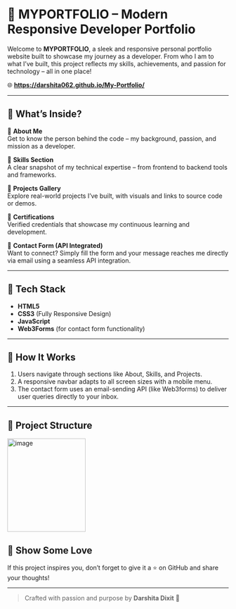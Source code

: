 # 🌟 MYPORTFOLIO – Modern Responsive Developer Portfolio

Welcome to **MYPORTFOLIO**, a sleek and responsive personal portfolio website built to showcase my journey as a developer. From who I am to what I’ve built, this project reflects my skills, achievements, and passion for technology – all in one place!

🌐 **https://darshita062.github.io/My-Portfolio/**

---

## 📌 What’s Inside?

💬 **About Me**  
Get to know the person behind the code – my background, passion, and mission as a developer.

🧠 **Skills Section**  
A clear snapshot of my technical expertise – from frontend to backend tools and frameworks.

🚀 **Projects Gallery**  
Explore real-world projects I’ve built, with visuals and links to source code or demos.

📜 **Certifications**  
Verified credentials that showcase my continuous learning and development.

📩 **Contact Form (API Integrated)**  
Want to connect? Simply fill the form and your message reaches me directly via email using a seamless API integration.

---

## 🔧 Tech Stack

- **HTML5**  
- **CSS3** (Fully Responsive Design)  
- **JavaScript**  
- **Web3Forms** (for contact form functionality)

---

## 🚀 How It Works

1. Users navigate through sections like About, Skills, and Projects.
2. A responsive navbar adapts to all screen sizes with a mobile menu.
3. The contact form uses an email-sending API (like Web3forms) to deliver user queries directly to your inbox.

---

## 📁 Project Structure
<img width="178" height="212" alt="image" src="https://github.com/user-attachments/assets/b5b2c670-6edc-4b4e-8d46-071d95395b1f" />


## 💖 Show Some Love

If this project inspires you, don’t forget to give it a ⭐ on GitHub and share your thoughts!

---

> Crafted with passion and purpose by **Darshita Dixit** 🌈

